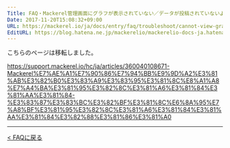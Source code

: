 ```yaml
---
Title: FAQ・Mackerel管理画面にグラフが表示されていない／データが投稿されていないようだ
Date: 2017-11-20T15:08:32+09:00
URL: https://mackerel.io/ja/docs/entry/faq/troubleshoot/cannot-view-graph
EditURL: https://blog.hatena.ne.jp/mackerelio/mackerelio-docs-ja.hatenablog.mackerel.io/atom/entry/8599973812319468568
---
```


こちらのページは移転しました。

https://support.mackerel.io/hc/ja/articles/360040108671-Mackerel%E7%AE%A1%E7%90%86%E7%94%BB%E9%9D%A2%E3%81%AB%E3%82%B0%E3%83%A9%E3%83%95%E3%81%8C%E8%A1%A8%E7%A4%BA%E3%81%95%E3%82%8C%E3%81%A6%E3%81%84%E3%81%AA%E3%81%84-%E3%83%87%E3%83%BC%E3%82%BF%E3%81%8C%E6%8A%95%E7%A8%BF%E3%81%95%E3%82%8C%E3%81%A6%E3%81%84%E3%81%AA%E3%81%84%E3%82%88%E3%81%86%E3%81%A0

---

[< FAQに戻る](https://mackerel.io/ja/docs/entry/faq)
